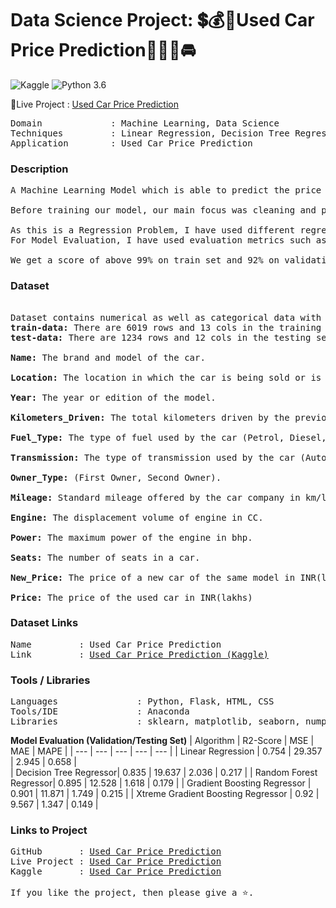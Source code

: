 # Data Science Project: 💲💰💸Used Car Price Prediction🚗🚕🚙🚘

![Kaggle](https://img.shields.io/badge/Dataset-Kaggle-blue.svg) ![Python 3.6](https://img.shields.io/badge/Python-3.7-brightgreen.svg) 

🔎Live Project : <a href=https://used-car-price-pred-kc.herokuapp.com/>Used Car Price Prediction</a> 


<pre>
Domain             : Machine Learning, Data Science
Techniques         : Linear Regression, Decision Tree Regressor, Random Forest Regressor, Gradient Boosting Regressor, Xtreme Gradient Boosting Regressor, GridSearchCV
Application        : Used Car Price Prediction
</pre>

### Description
<pre>
A Machine Learning Model which is able to predict the price of used car. 

Before training our model, our main focus was cleaning and preprocessing of input data points.

As this is a Regression Problem, I have used different regressor algorithms to train model.
For Model Evaluation, I have used evaluation metrics such as Mean Absolute Error, Mean Squared Error, Mean Absolute Percentage Error and R2-Score.

We get a score of above 99% on train set and 92% on validation set. 
</pre>

### Dataset
<pre>

Dataset contains numerical as well as categorical data with two subset:
<b>train-data:</b> There are 6019 rows and 13 cols in the training set.
<b>test-data:</b> There are 1234 rows and 12 cols in the testing set.

<b>Name:</b> The brand and model of the car. 

<b>Location:</b> The location in which the car is being sold or is available for purchase.

<b>Year:</b> The year or edition of the model.

<b>Kilometers_Driven:</b> The total kilometers driven by the previous owner(s).

<b>Fuel_Type:</b> The type of fuel used by the car (Petrol, Diesel, Electric, CNG, LPG).

<b>Transmission:</b> The type of transmission used by the car (Automatic, Manual).

<b>Owner_Type:</b> (First Owner, Second Owner).

<b>Mileage:</b> Standard mileage offered by the car company in km/lts or km/kg.

<b>Engine:</b> The displacement volume of engine in CC.

<b>Power:</b> The maximum power of the engine in bhp.

<b>Seats:</b> The number of seats in a car.

<b>New_Price:</b> The price of a new car of the same model in INR(lakhs).

<b>Price:</b> The price of the used car in INR(lakhs)
</pre>

### Dataset Links
<pre>
Name         : Used Car Price Prediction
Link         : <a href=https://www.kaggle.com/avikasliwal/used-cars-price-prediction?select=train-data.csv>Used Car Price Prediction (Kaggle)</a>
</pre>

### Tools / Libraries
<pre>
Languages               : Python, Flask, HTML, CSS
Tools/IDE               : Anaconda
Libraries               : sklearn, matplotlib, seaborn, numpy, pandas, joblib
</pre>

<b>Model Evaluation (Validation/Testing Set)</b>
| Algorithm | R2-Score | MSE | MAE | MAPE |
| --- | --- | --- | --- | --- | 
| Linear Regression | 0.754 | 29.357 | 2.945 | 0.658 |   
| Decision Tree Regressor| 0.835 | 19.637 | 2.036 | 0.217 |
| Random Forest Regressor| 0.895 | 12.528 | 1.618 | 0.179 | 
| Gradient Boosting Regressor | 0.901 | 11.871 | 1.749 | 0.215 | 
| Xtreme Gradient Boosting Regressor | 0.92 | 9.567 | 1.347 | 0.149 |

### Links to Project
<pre>
GitHub       : <a href=https://github.com/KareliaConsolidated/Projects/tree/master/Used_Car_Price_Prediction>Used Car Price Prediction</a>
Live Project : <a href=https://used-car-price-pred-kc.herokuapp.com/>Used Car Price Prediction</a> 
Kaggle       : <a href=https://www.kaggle.com/kareliaconsolidated/>Used Car Price Prediction</a>

If you like the project, then please give a ⭐.
</pre>